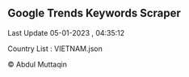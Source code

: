 

## Google Trends Keywords Scraper 
 
Last Update 05-01-2023 , 04:35:12

Country List :
VIETNAM.json



© Abdul Muttaqin 
